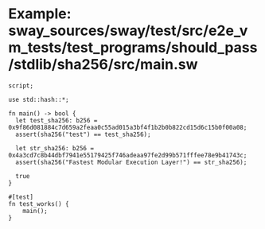 # Example: sway_sources/sway/test/src/e2e_vm_tests/test_programs/should_pass/stdlib/sha256/src/main.sw

```sway
script;

use std::hash::*;

fn main() -> bool {
  let test_sha256: b256 = 0x9f86d081884c7d659a2feaa0c55ad015a3bf4f1b2b0b822cd15d6c15b0f00a08;
  assert(sha256("test") == test_sha256);

  let str_sha256: b256 = 0x4a3cd7c8b44dbf7941e55179425f746adeaa97fe2d99b571fffee78e9b41743c;
  assert(sha256("Fastest Modular Execution Layer!") == str_sha256);

  true
}

#[test]
fn test_works() {
    main();
}
```
